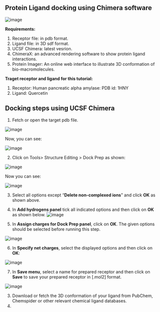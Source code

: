 ## Protein Ligand docking using Chimera software

![image](https://user-images.githubusercontent.com/17006122/207009540-cfa190b5-aab1-476f-b469-71c1d9184891.png)


**Requirements:**
1. Receptor file: in pdb format. 
2. Ligand file: in 3D sdf format. 
3. UCSF Chimera: latest vesrion. 
4. ChimeraX: an advanced rendering software to show protein ligand interactions. 
5. Protein Imager: An online web interface to illustrate 3D conformation of bio-macromolecules. 

**Traget receptor and ligand for this tutorial:**
1. Receptor: Human pancreatic alpha amylase: PDB id: 1HNY
2. Ligand: Quercetin


## Docking steps using UCSF Chimera
1. Fetch or open the target pdb file. 

![image](https://user-images.githubusercontent.com/17006122/207010253-2bb1a78e-8260-470b-893a-bfc9c3bd36dc.png)

Now, you can see:

![image](https://user-images.githubusercontent.com/17006122/207010518-5532ff51-aa95-44ba-88cf-b2a55da5c2a4.png)

2.  Click on Tools> Structure Editing > Dock Prep as shown:

![image](https://user-images.githubusercontent.com/17006122/207011162-7c1292fc-31b0-4f66-bfca-a546bcf8b76c.png)
 
 Now you can see:
 
![image](https://user-images.githubusercontent.com/17006122/207011833-204fe198-73ce-4578-8247-386353d4245a.png)

 3.  Select  all  options  except  “**Delete non-complexed ions**” and click **OK** as shown above. 
 4.  In **Add hydrogens panel** tick all indicated options and then click on **OK** as shown below.
![image](https://user-images.githubusercontent.com/17006122/207012653-9cb2b2ad-4ee6-41ee-9367-36ffcf0ddebd.png)

 5. In **Assign charges for Dock Prep panel**, click on **OK**. The given options should be selected before running this step. 

![image](https://user-images.githubusercontent.com/17006122/207013336-032bdd02-be88-468b-8d1d-c110ad8f2df8.png)
 
 6. In **Specify net charges**, select the displayed options and then click on **OK**:

![image](https://user-images.githubusercontent.com/17006122/207013899-aaad3ee9-b51e-4b90-ab09-2fbf6ceeb821.png)

 7. In **Save menu**, select a name for prepared receptor and then click on **Save** to save your prepared receptor in [.mol2] format. 

![image](https://user-images.githubusercontent.com/17006122/207014655-8b250cd6-7850-4dfb-b761-1cf544aad2fc.png)













3. Download or fetch the 3D conformation of your ligand from PubChem, Chemspider or other relevant chemical ligand databases. 
4. 
